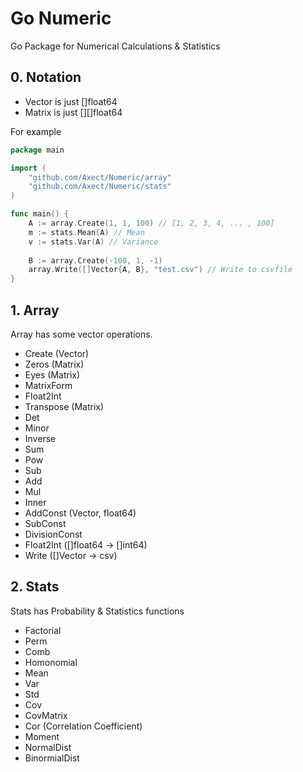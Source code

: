 # Go Numeric

Go Package for Numerical Calculations & Statistics

## 0. Notation

* Vector is just []float64
* Matrix is just [][]float64

For example
```go
package main

import (
    "github.com/Axect/Numeric/array"
    "github.com/Axect/Numeric/stats"
)

func main() {
    A := array.Create(1, 1, 100) // [1, 2, 3, 4, ... , 100]
    m := stats.Mean(A) // Mean
    v := stats.Var(A) // Variance
    
    B := array.Create(-100, 1, -1)
    array.Write([]Vector{A, B}, "test.csv") // Write to csvfile
}
```

## 1. Array

Array has some vector operations.

* Create (Vector)
* Zeros (Matrix)
* Eyes (Matrix)
* MatrixForm
* Float2Int
* Transpose (Matrix)
* Det
* Minor
* Inverse
* Sum
* Pow
* Sub
* Add
* Mul
* Inner
* AddConst (Vector, float64)
* SubConst
* DivisionConst
* Float2Int ([]float64 -> []int64)
* Write ([]Vector -> csv)

## 2. Stats

Stats has Probability & Statistics functions

* Factorial
* Perm
* Comb
* Homonomial
* Mean
* Var
* Std
* Cov
* CovMatrix
* Cor (Correlation Coefficient)
* Moment
* NormalDist
* BinormialDist